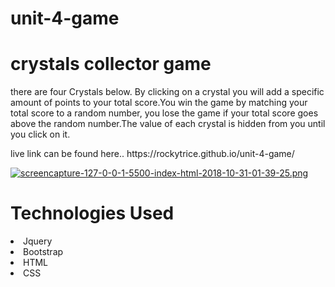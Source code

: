 # unit-4-game
<h1>crystals collector game</h1>

<p>there are four Crystals below. By clicking on a crystal you will add a specific amount of points to your total score.You win the game by matching your total score to a random number, you lose the game if your total score goes above the random number.The value of each crystal is hidden from you until you click on it.</p> <p>live link can be found here.. https://rockytrice.github.io/unit-4-game/</p>

[![screencapture-127-0-0-1-5500-index-html-2018-10-31-01-39-25.png](https://i.postimg.cc/vmzPzc9k/screencapture-127-0-0-1-5500-index-html-2018-10-31-01-39-25.png)](https://postimg.cc/Z9WFYYwx)


<h1>Technologies Used</h1>
<li> Jquery</li>
<li>Bootstrap</li>
<li>HTML</li>
<li>CSS</li>
